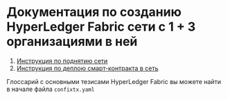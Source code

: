 # Документация по созданию HyperLedger Fabric сети с 1 + 3 организациями в ней
1. [Инструкция по поднятию сети](./Инструкция.md)
2. [Инструкция по деплою смарт-контракта в сеть](./Деплой-смарт-контракта.md)

Глоссарий с основными тезисами HyperLedger Fabric вы можете найти в начале файла `confixtx.yaml`
